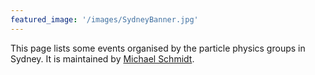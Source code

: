 ```yaml
---
featured_image: '/images/SydneyBanner.jpg'
---
```


This page lists some events organised by the particle physics groups in Sydney. It is maintained by [Michael Schmidt](https://michael.cai-schmidt.org).

